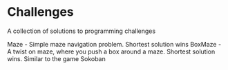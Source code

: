 # Challenges
A collection of solutions to programming challenges

Maze - Simple maze navigation problem. Shortest solution wins
BoxMaze - A twist on maze, where you push a box around a maze. Shortest solution wins. Similar to the game Sokoban

